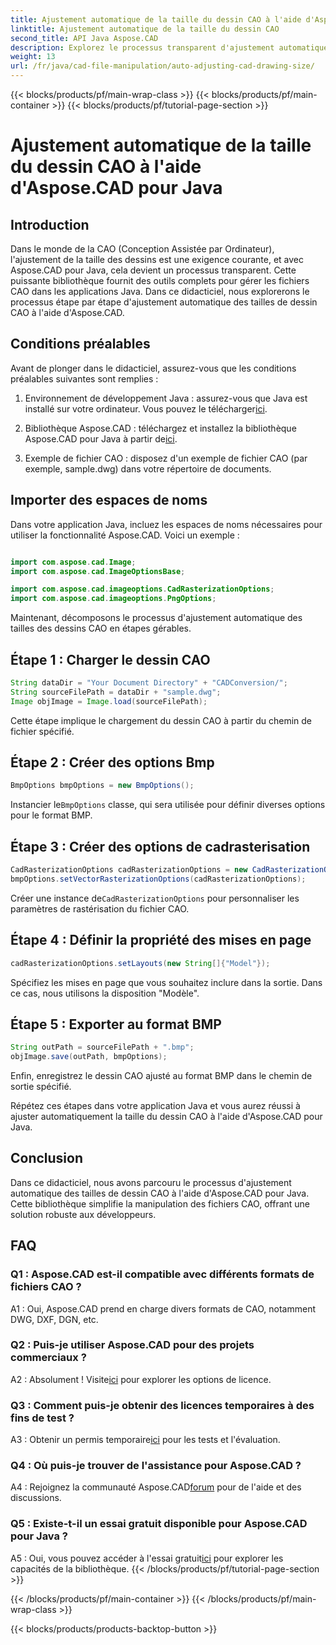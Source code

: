 ```yaml
---
title: Ajustement automatique de la taille du dessin CAO à l'aide d'Aspose.CAD pour Java
linktitle: Ajustement automatique de la taille du dessin CAO
second_title: API Java Aspose.CAD
description: Explorez le processus transparent d'ajustement automatique des tailles de dessin CAO en Java à l'aide d'Aspose.CAD. Suivez notre guide étape par étape pour une manipulation efficace des fichiers CAO.
weight: 13
url: /fr/java/cad-file-manipulation/auto-adjusting-cad-drawing-size/
---
```


{{< blocks/products/pf/main-wrap-class >}}
{{< blocks/products/pf/main-container >}}
{{< blocks/products/pf/tutorial-page-section >}}

# Ajustement automatique de la taille du dessin CAO à l'aide d'Aspose.CAD pour Java

## Introduction

Dans le monde de la CAO (Conception Assistée par Ordinateur), l'ajustement de la taille des dessins est une exigence courante, et avec Aspose.CAD pour Java, cela devient un processus transparent. Cette puissante bibliothèque fournit des outils complets pour gérer les fichiers CAO dans les applications Java. Dans ce didacticiel, nous explorerons le processus étape par étape d'ajustement automatique des tailles de dessin CAO à l'aide d'Aspose.CAD.

## Conditions préalables

Avant de plonger dans le didacticiel, assurez-vous que les conditions préalables suivantes sont remplies :

1.  Environnement de développement Java : assurez-vous que Java est installé sur votre ordinateur. Vous pouvez le télécharger[ici](https://www.java.com/en/download/).

2.  Bibliothèque Aspose.CAD : téléchargez et installez la bibliothèque Aspose.CAD pour Java à partir de[ici](https://releases.aspose.com/cad/java/).

3. Exemple de fichier CAO : disposez d'un exemple de fichier CAO (par exemple, sample.dwg) dans votre répertoire de documents.

## Importer des espaces de noms

Dans votre application Java, incluez les espaces de noms nécessaires pour utiliser la fonctionnalité Aspose.CAD. Voici un exemple :

```java

import com.aspose.cad.Image;
import com.aspose.cad.ImageOptionsBase;

import com.aspose.cad.imageoptions.CadRasterizationOptions;
import com.aspose.cad.imageoptions.PngOptions;
```

Maintenant, décomposons le processus d'ajustement automatique des tailles des dessins CAO en étapes gérables.

## Étape 1 : Charger le dessin CAO

```java
String dataDir = "Your Document Directory" + "CADConversion/";
String sourceFilePath = dataDir + "sample.dwg";
Image objImage = Image.load(sourceFilePath);
```

Cette étape implique le chargement du dessin CAO à partir du chemin de fichier spécifié.

## Étape 2 : Créer des options Bmp

```java
BmpOptions bmpOptions = new BmpOptions();
```

 Instancier le`BmpOptions` classe, qui sera utilisée pour définir diverses options pour le format BMP.

## Étape 3 : Créer des options de cadrasterisation

```java
CadRasterizationOptions cadRasterizationOptions = new CadRasterizationOptions();
bmpOptions.setVectorRasterizationOptions(cadRasterizationOptions);
```

 Créer une instance de`CadRasterizationOptions` pour personnaliser les paramètres de rastérisation du fichier CAO.

## Étape 4 : Définir la propriété des mises en page

```java
cadRasterizationOptions.setLayouts(new String[]{"Model"});
```

Spécifiez les mises en page que vous souhaitez inclure dans la sortie. Dans ce cas, nous utilisons la disposition "Modèle".

## Étape 5 : Exporter au format BMP

```java
String outPath = sourceFilePath + ".bmp";
objImage.save(outPath, bmpOptions);
```

Enfin, enregistrez le dessin CAO ajusté au format BMP dans le chemin de sortie spécifié.

Répétez ces étapes dans votre application Java et vous aurez réussi à ajuster automatiquement la taille du dessin CAO à l'aide d'Aspose.CAD pour Java.

## Conclusion

Dans ce didacticiel, nous avons parcouru le processus d'ajustement automatique des tailles de dessin CAO à l'aide d'Aspose.CAD pour Java. Cette bibliothèque simplifie la manipulation des fichiers CAO, offrant une solution robuste aux développeurs.

## FAQ

### Q1 : Aspose.CAD est-il compatible avec différents formats de fichiers CAO ?

A1 : Oui, Aspose.CAD prend en charge divers formats de CAO, notamment DWG, DXF, DGN, etc.

### Q2 : Puis-je utiliser Aspose.CAD pour des projets commerciaux ?

 A2 : Absolument ! Visite[ici](https://purchase.aspose.com/buy) pour explorer les options de licence.

### Q3 : Comment puis-je obtenir des licences temporaires à des fins de test ?

 A3 : Obtenir un permis temporaire[ici](https://purchase.aspose.com/temporary-license/) pour les tests et l'évaluation.

### Q4 : Où puis-je trouver de l'assistance pour Aspose.CAD ?

 A4 : Rejoignez la communauté Aspose.CAD[forum](https://forum.aspose.com/c/cad/19) pour de l'aide et des discussions.

### Q5 : Existe-t-il un essai gratuit disponible pour Aspose.CAD pour Java ?

 A5 : Oui, vous pouvez accéder à l'essai gratuit[ici](https://releases.aspose.com/) pour explorer les capacités de la bibliothèque.
{{< /blocks/products/pf/tutorial-page-section >}}

{{< /blocks/products/pf/main-container >}}
{{< /blocks/products/pf/main-wrap-class >}}

{{< blocks/products/products-backtop-button >}}
